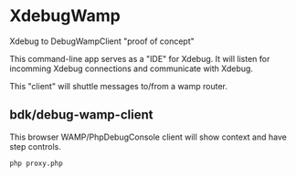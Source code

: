 # XdebugWamp
Xdebug to DebugWampClient "proof of concept"

This command-line app serves as a "IDE" for Xdebug.
It will listen for incomming Xdebug connections and communicate with Xdebug.

This "client" will shuttle messages to/from a wamp router.

## bdk/debug-wamp-client

This browser WAMP/PhpDebugConsole client will show context and have step controls.


```
php proxy.php
```